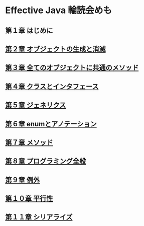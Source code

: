 # Effective Java 輪読会めも

## 第１章 はじめに
## [第２章 オブジェクトの生成と消滅](./Chapter02)
## [第３章 全てのオブジェクトに共通のメソッド](./Chapter03)
## [第４章 クラスとインタフェース](./Chapter04)
## [第５章 ジェネリクス](./Chapter05)
## [第６章 enumとアノテーション](./Chapter06)
## [第７章 メソッド](./Chapter07)
## [第８章 プログラミング全般](./Chapter08)
## [第９章 例外](./Chapter09)
## [第１０章 平行性](./Chapter10)
## [第１１章 シリアライズ](./Chapter11)

